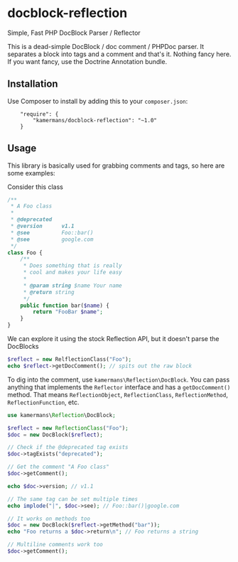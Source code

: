 docblock-reflection
===================

Simple, Fast PHP DocBlock Parser / Reflector

This is a dead-simple DocBlock / doc comment / PHPDoc parser.  It separates a block into tags and a comment and that's it.  Nothing fancy here.  If you want fancy, use the Doctrine Annotation bundle.

## Installation ##
Use Composer to install by adding this to your `composer.json`:

```
    "require": {
        "kamermans/docblock-reflection": "~1.0"
    }
```

## Usage ##
This library is basically used for grabbing comments and tags, so here are some examples:

Consider this class
```php
/**
 * A Foo class
 * 
 * @deprecated
 * @version      v1.1
 * @see          Foo::bar()
 * @see          google.com
 */
class Foo {
	/**
	 * Does something that is really
	 * cool and makes your life easy
	 * 
	 * @param string $name Your name
	 * @return string
	 */
	public function bar($name) {
		return "FooBar $name";
	}
}
```

We can explore it using the stock Reflection API, but it doesn't parse the DocBlocks

```php
$reflect = new RelflectionClass("Foo");
echo $reflect->getDocComment(); // spits out the raw block
```

To dig into the comment, use `kamermans\Reflection\DocBlock`.  You can pass anything that implements the `Reflector` interface and has a `getDocComment()` method.  That means `ReflectionObject`, `ReflectionClass`, `ReflectionMethod`, `ReflectionFunction`, etc.

```php
use kamermans\Reflection\DocBlock;

$reflect = new ReflectionClass("Foo");
$doc = new DocBlock($reflect);

// Check if the @deprecated tag exists
$doc->tagExists("deprecated");

// Get the comment "A Foo class"
$doc->getComment();

echo $doc->version; // v1.1

// The same tag can be set multiple times
echo implode("|", $doc->see); // Foo::bar()|google.com

// It works on methods too
$doc = new DocBlock($reflect->getMethod("bar"));
echo "Foo returns a $doc->return\n"; // Foo returns a string

// Multiline comments work too
$doc->getComment();

```